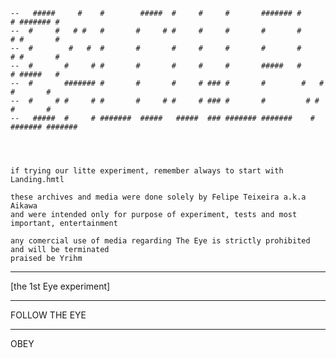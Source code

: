     --   #####     #    #        #####  #     #     #       ####### #     # ####### #       
    --  #     #   # #   #       #     # #     #     #       #       #     # #       #       
    --  #        #   #  #       #       #     #     #       #       #     # #       #       
    --  #       #     # #       #       #     #     #       #####   #     # #####   #       
    --  #       ####### #       #       #     # ### #       #        #   #  #       #       
    --  #     # #     # #       #     # #     # ### #       #         # #   #       #       
    --   #####  #     # #######  #####   #####  ### ####### #######    #    ####### ####### 




    if trying our litte experiment, remember always to start with Landing.hmtl

    these archives and media were done solely by Felipe Teixeira a.k.a Aikawa
    and were intended only for purpose of experiment, tests and most important, entertainment

    any comercial use of media regarding The Eye is strictly prohibited and will be terminated
    praised be Yrihm

 ______________________
[the 1st Eye experiment]


 ______________________





FOLLOW THE EYE

 ______________________
OBEY


















